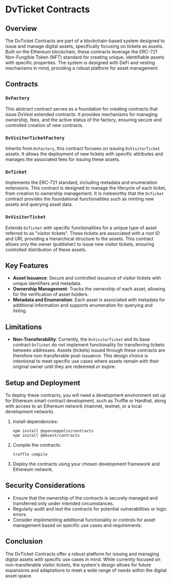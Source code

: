 # DvTicket Contracts

## Overview
The DvTicket Contracts are part of a blockchain-based system designed to issue and manage digital assets, specifically focusing on tickets as assets. Built on the Ethereum blockchain, these contracts leverage the ERC-721 Non-Fungible Token (NFT) standard for creating unique, identifiable assets with specific properties. The system is designed with DeFi and vesting mechanisms in mind, providing a robust platform for asset management.

## Contracts

### `DvFactory`
This abstract contract serves as a foundation for creating contracts that issue DvVest extended contracts. It provides mechanisms for managing ownership, fees, and the active status of the factory, ensuring secure and controlled creation of new contracts.

### `DvVisitorTicketFactory`
Inherits from `DvFactory`, this contract focuses on issuing `DvVisitorTicket` assets. It allows the deployment of new tickets with specific attributes and manages the associated fees for issuing these assets.

### `DvTicket`
Implements the ERC-721 standard, including metadata and enumeration extensions. This contract is designed to manage the lifecycle of each ticket, from creation to ownership management. It is noteworthy that the `DvTicket` contract provides the foundational functionalities such as minting new assets and querying asset data.

### `DvVisitorTicket`
Extends `DvTicket` with specific functionalities for a unique type of asset referred to as "visitor tickets". These tickets are associated with a root ID and URI, providing a hierarchical structure to the assets. This contract allows only the owner (publisher) to issue new visitor tickets, ensuring controlled distribution of these assets.

## Key Features
- **Asset Issuance**: Secure and controlled issuance of visitor tickets with unique identifiers and metadata.
- **Ownership Management**: Tracks the ownership of each asset, allowing for the verification of asset holders.
- **Metadata and Enumeration**: Each asset is associated with metadata for additional information and supports enumeration for querying and listing.

## Limitations
- **Non-Transferability**: Currently, the `DvVisitorTicket` and its base contract `DvTicket` do not implement functionality for transferring tickets between addresses. Assets (tickets) issued through these contracts are therefore non-transferable post-issuance. This design choice is intentional to meet specific use cases where assets remain with their original owner until they are redeemed or expire.

## Setup and Deployment
To deploy these contracts, you will need a development environment set up for Ethereum smart contract development, such as Truffle or Hardhat, along with access to an Ethereum network (mainnet, testnet, or a local development network).

1. Install dependencies:
   ```shell
   npm install @openzeppelin/contracts
   npm install @devest/contracts
   ```

2. Compile the contracts:
   ```shell
   truffle compile
   ```
3. Deploy the contracts using your chosen development framework and Ethereum network.

## Security Considerations
- Ensure that the ownership of the contracts is securely managed and transferred only under intended circumstances.
- Regularly audit and test the contracts for potential vulnerabilities or logic errors.
- Consider implementing additional functionality or controls for asset management based on specific use cases and requirements.

## Conclusion
The DvTicket Contracts offer a robust platform for issuing and managing digital assets with specific use cases in mind. While currently focused on non-transferable visitor tickets, the system's design allows for future expansions and adaptations to meet a wide range of needs within the digital asset space.